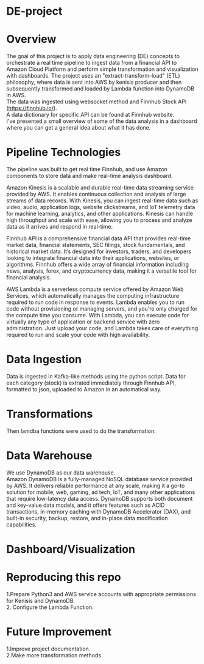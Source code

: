 # DE-project
# Overview
The goal of this project is to apply data engineering (DE) concepts to orchestrate a real time pipeline to ingest data from a financial API to Amazon Cloud Platform and perform simple transformation and visualization with dashboards. The project uses an "extract-transform-load" (ETL) philosophy, where data is sent into AWS by kenisis producer and then subsequently transformed and loaded by Lambda function into DynamoDB in AWS.<br>
The data was ingested using websocket method and Finnhub Stock API (https://finnhub.io/). <br>
A data dictionary for specific API can be found at Finnhub website.<br>
I've presented a small overview of some of the data analysis in a dashboard where you can get a general idea about what it has done.<br>

# Pipeline Technologies
The pipeline was built to get real time Finnhub, and use Amazon components to store data and make real-time analysis dashboard. <br>

Amazon Kinesis is a scalable and durable real-time data streaming service provided by AWS. It enables continuous collection and analysis of large streams of data records. With Kinesis, you can ingest real-time data such as video, audio, application logs, website clickstreams, and IoT telemetry data for machine learning, analytics, and other applications. Kinesis can handle high throughput and scale with ease, allowing you to process and analyze data as it arrives and respond in real-time. <br>

Finnhub API is a comprehensive financial data API that provides real-time market data, financial statements, SEC filings, stock fundamentals, and historical market data. It’s designed for investors, traders, and developers looking to integrate financial data into their applications, websites, or algorithms. Finnhub offers a wide array of financial information including news, analysis, forex, and cryptocurrency data, making it a versatile tool for financial analysis.  <br>

AWS Lambda is a serverless compute service offered by Amazon Web Services, which automatically manages the computing infrastructure required to run code in response to events. Lambda enables you to run code without provisioning or managing servers, and you're only charged for the compute time you consume. With Lambda, you can execute code for virtually any type of application or backend service with zero administration. Just upload your code, and Lambda takes care of everything required to run and scale your code with high availability. <br>



# Data Ingestion
Data is ingested in Kafka-like methods using the python script. Data for each category (stock) is extrated immediately through Finnhub API, formatted to json, uploaded to Amazon in an automatical way. <br>



# Transformations
Then lamdba functions were used to do the transformation.



# Data Warehouse
We use DynamoDB as our data warehouse. <br>
Amazon DynamoDB is a fully-managed NoSQL database service provided by AWS. It delivers reliable performance at any scale, making it a go-to solution for mobile, web, gaming, ad tech, IoT, and many other applications that require low-latency data access. DynamoDB supports both document and key-value data models, and it offers features such as ACID transactions, in-memory caching with DynamoDB Accelerator (DAX), and built-in security, backup, restore, and in-place data modification capabilities. <br>


# Dashboard/Visualization


# Reproducing this repo
1.Prepare Python3 and AWS service accounts with appropriate permissions for Kenisis and DynamoDB. <br>
2. Configure the Lambda Function.


# Future Improvement
1.Improve project documentation. <br>
2.Make more transformation methods.
